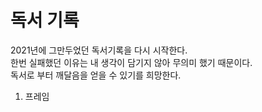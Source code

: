 # 독서 기록

2021년에 그만두었던 독서기록을 다시 시작한다.<br>
한번 실패했던 이유는 내 생각이 담기지 않아 무의미 했기 때문이다.<br>
독서로 부터 깨달음을 얻을 수 있기를 희망한다.

0001. 프레임